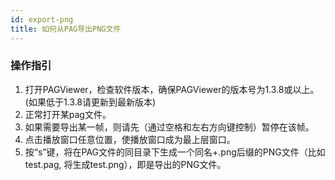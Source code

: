 ```yaml
---
id: export-png
title: 如何从PAG导出PNG文件
---
```


### 操作指引
1. 打开PAGViewer，检查软件版本，确保PAGViewer的版本号为1.3.8或以上。(如果低于1.3.8请更新到最新版本)
2. 正常打开某pag文件。
3. 如果需要导出某一帧，则请先（通过空格和左右方向键控制）暂停在该帧。
4. 点击播放窗口任意位置，使播放窗口成为最上层窗口。
5. 按“s”键，将在PAG文件的同目录下生成一个同名+.png后缀的PNG文件（比如test.pag, 将生成test.png），即是导出的PNG文件。
